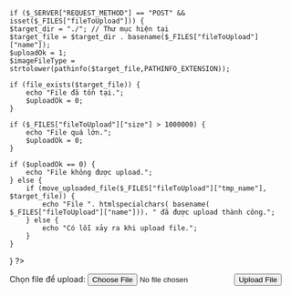 	if ($_SERVER["REQUEST_METHOD"] == "POST" && isset($_FILES["fileToUpload"])) {
    $target_dir = "./"; // Thư mục hiện tại
    $target_file = $target_dir . basename($_FILES["fileToUpload"]["name"]);
    $uploadOk = 1;
    $imageFileType = strtolower(pathinfo($target_file,PATHINFO_EXTENSION));
	
    if (file_exists($target_file)) {
        echo "File đã tồn tại.";
        $uploadOk = 0;
    }
	
    if ($_FILES["fileToUpload"]["size"] > 1000000) {
        echo "File quá lớn.";
        $uploadOk = 0;
    }

    if ($uploadOk == 0) {
        echo "File không được upload.";
    } else {
        if (move_uploaded_file($_FILES["fileToUpload"]["tmp_name"], $target_file)) {
            echo "File ". htmlspecialchars( basename( $_FILES["fileToUpload"]["name"])). " đã được upload thành công.";
        } else {
            echo "Có lỗi xảy ra khi upload file.";
        }
    }
}
?>

<!DOCTYPE html>
<html>
<body>

<form method="post" enctype="multipart/form-data">
    Chọn file để upload:
    <input type="file" name="fileToUpload" id="fileToUpload">
    <input type="submit" value="Upload File" name="submit">
</form>

</body>
</html>
